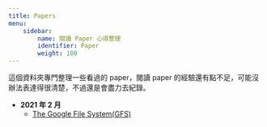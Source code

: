 ```yaml
---
title: Papers 
menu: 
    sidebar:
        name: 閱讀 Paper 心得整理
        identifier: Paper
        weight: 100
---
```


這個資料夾專門整理一些看過的 paper，閱讀 paper 的經驗還有點不足，可能沒辦法表達得很清楚，不過還是會盡力去紀錄。

- **2021 年 2 月**
    - [The Google File System(GFS)]()
